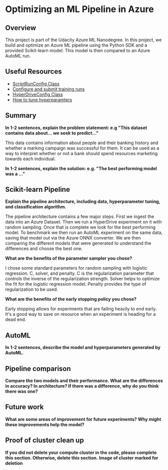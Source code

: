 # Optimizing an ML Pipeline in Azure

## Overview
This project is part of the Udacity Azure ML Nanodegree.
In this project, we build and optimize an Azure ML pipeline using the Python SDK and a provided Scikit-learn model.
This model is then compared to an Azure AutoML run.

## Useful Resources
- [ScriptRunConfig Class](https://docs.microsoft.com/en-us/python/api/azureml-core/azureml.core.scriptrunconfig?view=azure-ml-py)
- [Configure and submit training runs](https://docs.microsoft.com/en-us/azure/machine-learning/how-to-set-up-training-targets)
- [HyperDriveConfig Class](https://docs.microsoft.com/en-us/python/api/azureml-train-core/azureml.train.hyperdrive.hyperdriveconfig?view=azure-ml-py)
- [How to tune hyperparamters](https://docs.microsoft.com/en-us/azure/machine-learning/how-to-tune-hyperparameters)


## Summary
**In 1-2 sentences, explain the problem statement: e.g "This dataset contains data about... we seek to predict..."**

This data contains information about people and their banking history and whether a marking campaign was successful for them. It can be used as a way to interpret whether or not a bank should spend resources marketing towards each individual.

**In 1-2 sentences, explain the solution: e.g. "The best performing model was a ..."**

## Scikit-learn Pipeline
**Explain the pipeline architecture, including data, hyperparameter tuning, and classification algorithm.**

The pipeline architecture contains a few major steps. First we ingest the data into an Azure Dataset. Then we run a HyperDrive experiment on it with random sampling. Once that is complete we look for the best performing model. To benchmark we then run an AutoML experiment on the same data, saving that model out via the Azure ONNX converter. We are then comparing the different models that were generated to understand the differences and choose the best one.

**What are the benefits of the parameter sampler you chose?**

I chose some standard parameters for random sampling with logistic regression. C, solver, and penalty. C is the regularization parameter that controls the inverse of the regularization strength. Solver helps to optimize the fit for the logistic regression model. Penalty provides the type of regularization to be used.

**What are the benefits of the early stopping policy you chose?**

Early stopping allows for experiments that are failing heavily to end early. It's a good way to save on resource when an experiment is heading for a dead end.

## AutoML
**In 1-2 sentences, describe the model and hyperparameters generated by AutoML.**

## Pipeline comparison
**Compare the two models and their performance. What are the differences in accuracy? In architecture? If there was a difference, why do you think there was one?**

## Future work
**What are some areas of improvement for future experiments? Why might these improvements help the model?**

## Proof of cluster clean up
**If you did not delete your compute cluster in the code, please complete this section. Otherwise, delete this section.**
**Image of cluster marked for deletion**
